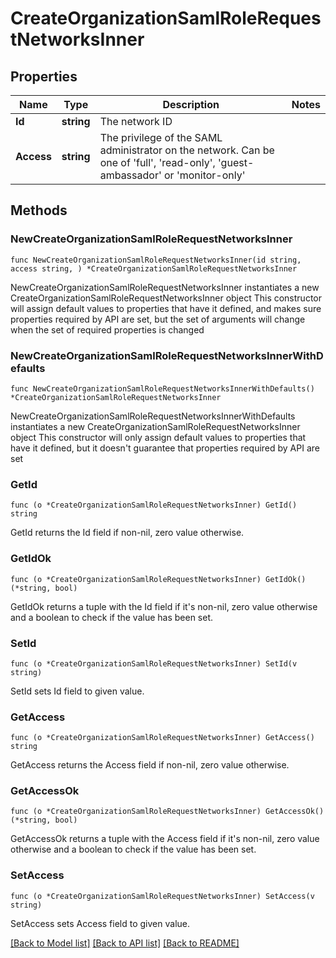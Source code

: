 # CreateOrganizationSamlRoleRequestNetworksInner

## Properties

Name | Type | Description | Notes
------------ | ------------- | ------------- | -------------
**Id** | **string** | The network ID | 
**Access** | **string** | The privilege of the SAML administrator on the network. Can be one of &#39;full&#39;, &#39;read-only&#39;, &#39;guest-ambassador&#39; or &#39;monitor-only&#39; | 

## Methods

### NewCreateOrganizationSamlRoleRequestNetworksInner

`func NewCreateOrganizationSamlRoleRequestNetworksInner(id string, access string, ) *CreateOrganizationSamlRoleRequestNetworksInner`

NewCreateOrganizationSamlRoleRequestNetworksInner instantiates a new CreateOrganizationSamlRoleRequestNetworksInner object
This constructor will assign default values to properties that have it defined,
and makes sure properties required by API are set, but the set of arguments
will change when the set of required properties is changed

### NewCreateOrganizationSamlRoleRequestNetworksInnerWithDefaults

`func NewCreateOrganizationSamlRoleRequestNetworksInnerWithDefaults() *CreateOrganizationSamlRoleRequestNetworksInner`

NewCreateOrganizationSamlRoleRequestNetworksInnerWithDefaults instantiates a new CreateOrganizationSamlRoleRequestNetworksInner object
This constructor will only assign default values to properties that have it defined,
but it doesn't guarantee that properties required by API are set

### GetId

`func (o *CreateOrganizationSamlRoleRequestNetworksInner) GetId() string`

GetId returns the Id field if non-nil, zero value otherwise.

### GetIdOk

`func (o *CreateOrganizationSamlRoleRequestNetworksInner) GetIdOk() (*string, bool)`

GetIdOk returns a tuple with the Id field if it's non-nil, zero value otherwise
and a boolean to check if the value has been set.

### SetId

`func (o *CreateOrganizationSamlRoleRequestNetworksInner) SetId(v string)`

SetId sets Id field to given value.


### GetAccess

`func (o *CreateOrganizationSamlRoleRequestNetworksInner) GetAccess() string`

GetAccess returns the Access field if non-nil, zero value otherwise.

### GetAccessOk

`func (o *CreateOrganizationSamlRoleRequestNetworksInner) GetAccessOk() (*string, bool)`

GetAccessOk returns a tuple with the Access field if it's non-nil, zero value otherwise
and a boolean to check if the value has been set.

### SetAccess

`func (o *CreateOrganizationSamlRoleRequestNetworksInner) SetAccess(v string)`

SetAccess sets Access field to given value.



[[Back to Model list]](../README.md#documentation-for-models) [[Back to API list]](../README.md#documentation-for-api-endpoints) [[Back to README]](../README.md)


